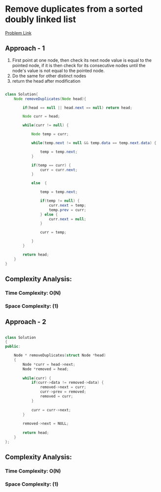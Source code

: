 # Remove duplicates from a sorted doubly linked list

[Problem Link](https://www.geeksforgeeks.org/problems/remove-duplicates-from-a-sorted-doubly-linked-list/1)

## Approach - 1

1. First point at one node, then check its next node value is equal to the pointed node, if it is then check for its consecutive nodes until the node's value is not equal to the pointed node.
2. Do the same for other distinct nodes
3. return the head after modification

```java

class Solution{
    Node removeDuplicates(Node head){

        if(head == null || head.next == null) return head;

        Node curr = head;

        while(curr != null) {

            Node temp = curr;

            while(temp.next != null && temp.data == temp.next.data) {

                temp = temp.next;
            }

            if(temp == curr) {
                curr = curr.next;
            }

            else  {

                temp = temp.next;

                if(temp != null) {
                    curr.next = temp;
                    temp.prev = curr;
                } else {
                    curr.next = null;
                }

                curr = temp;

            }
        }

        return head;
    }
}
```

## Complexity Analysis:

### Time Complexity: O(N)

### Space Complexity: (1)


## Approach - 2

```c++

class Solution
{
public:

    Node * removeDuplicates(struct Node *head)
    {
        Node *curr = head->next;
        Node *removed = head;
        
        while(curr) {
            if(curr->data != removed->data) {
                removed->next = curr;
                curr->prev = removed;
                removed = curr;
            }
            
            curr = curr->next;
        }
        
        removed->next = NULL;
        
        return head;
    }
};

```

## Complexity Analysis:

### Time Complexity: O(N)

### Space Complexity: (1)
